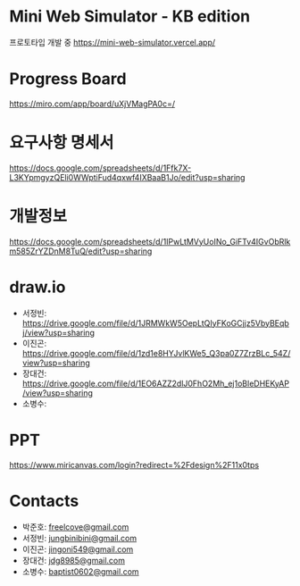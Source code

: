 # Mini Web Simulator - KB edition

프로토타입 개발 중
https://mini-web-simulator.vercel.app/

# Progress Board
https://miro.com/app/board/uXjVMagPA0c=/

# 요구사항 명세서
https://docs.google.com/spreadsheets/d/1Ffk7X-L3KYpmgyzQEli0WWptiFud4qxwf4IXBaaB1Jo/edit?usp=sharing

# 개발정보
https://docs.google.com/spreadsheets/d/1IPwLtMVyUoINo_GiFTv4IGvObRlkm585ZrYZDnM8TuQ/edit?usp=sharing

# draw.io
- 서정빈: https://drive.google.com/file/d/1JRMWkW5OepLtQIyFKoGCjjz5VbyBEqbj/view?usp=sharing
- 이진곤: https://drive.google.com/file/d/1zd1e8HYJvlKWe5_Q3pa0Z7ZrzBLc_54Z/view?usp=sharing
- 장대건: https://drive.google.com/file/d/1EO6AZZ2dlJ0FhO2Mh_ej1oBleDHEKyAP/view?usp=sharing
- 소병수: 

# PPT
https://www.miricanvas.com/login?redirect=%2Fdesign%2F11x0tps

# Contacts
- 박준호: freelcove@gmail.com
- 서정빈: jungbinibini@gmail.com
- 이진곤: jingoni549@gmail.com
- 장대건: jdg8985@gmail.com
- 소병수: baptist0602@gmail.com
